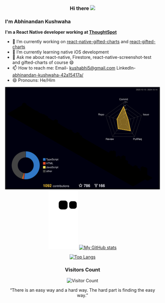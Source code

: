 <div align='center'>
<h3>
  Hi there
  <img src="https://media.giphy.com/media/hvRJCLFzcasrR4ia7z/giphy.gif" width="28"/>
</h3>
</div>

### I'm Abhinandan Kushwaha
<b>I'm a React Native developer working at [ThoughtSpot](https://www.thoughtspot.com/)</b>

- 🔭 I’m currently working on [react-native-gifted-charts](https://github.com/Abhinandan-Kushwaha/react-native-gifted-charts) and [react-gifted-charts](https://github.com/Abhinandan-Kushwaha/react-gifted-charts)
- 🌱 I’m currently learning native iOS development
- 💬 Ask me about react-native, Firestore, react-native-screenshot-test and gifted-charts of course 😄
- 📫 How to reach me: Email- kushabhi5@gmail.com LinkedIn- [abhinandan-kushwaha-42a15417a/](https://www.linkedin.com/in/abhinandan-kushwaha-42a15417a/)
- 😄 Pronouns: He/Him
<div align='center'>

![profile-3d](https://github.com/Abhinandan-Kushwaha/Abhinandan-Kushwaha/blob/main/profile-3d-contrib/profile-night-rainbow.svg)
![contribution-graph](https://github.com/Abhinandan-Kushwaha/Abhinandan-Kushwaha/blob/output/github-contribution-grid-snake.svg#gh-dark-mode-only)
[![My GitHub stats](https://github-readme-stats.vercel.app/api?username=Abhinandan-Kushwaha&count_private=true&show_icons=true&theme=tokyonight)](https://github.com/anuraghazra/github-readme-stats)

[![Top Langs](https://github-readme-stats.vercel.app/api/top-langs/?username=Abhinandan-Kushwaha&layout=compact&theme=tokyonight)](https://github.com/Abhinandan-Kushwaha/github-readme-stats)

<h3>Visitors Count</h3>

![Visitor Count](https://profile-counter.glitch.me/{Abhinandan-Kushwaha}/count.svg)

“There is an easy way and a hard way. The hard part is finding the easy way.”
  </div>
